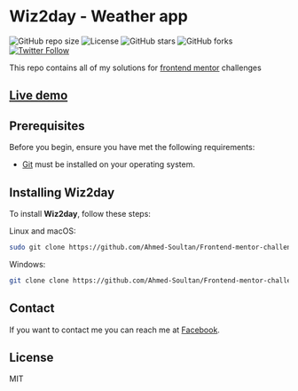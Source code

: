# Wiz2day - Weather app

![GitHub repo size](https://img.shields.io/github/repo-size/Ahmed-Soultan/Frontend-mentor-challenges?style=plastic)
![License](https://img.shields.io/bower/l/Mi?style=plastic)
![GitHub stars](https://img.shields.io/github/stars/Ahmed-Soultan/Frontend-mentor-challenges?style=social)
![GitHub forks](https://img.shields.io/github/forks/Ahmed-Soultan/Frontend-mentor-challenges?style=social)
[![Twitter Follow](https://img.shields.io/twitter/follow/Ahmed-Soultan?style=social)](https://twitter.com/intent/follow?screen_name=Ahmed_a_sultan)

This repo contains all of my solutions for [frontend mentor](https://www.frontendmentor.io/) challenges

## [Live demo](https://ahmed-soultan.github.io/Frontend-mentor-challenges/article-preview-component/)


## Prerequisites

Before you begin, ensure you have met the following requirements:

* [Git](https://git-scm.com/downloads "Download Git") must be installed on your operating system.

## Installing Wiz2day

To install **Wiz2day**, follow these steps:

Linux and macOS:

```bash
sudo git clone https://github.com/Ahmed-Soultan/Frontend-mentor-challenges.git
```

Windows:

```bash
git clone clone https://github.com/Ahmed-Soultan/Frontend-mentor-challenges.git
```

## Contact

If you want to contact me you can reach me at [Facebook](https://www.facebook.com/dev.ahmed.sultan).

## License

MIT
